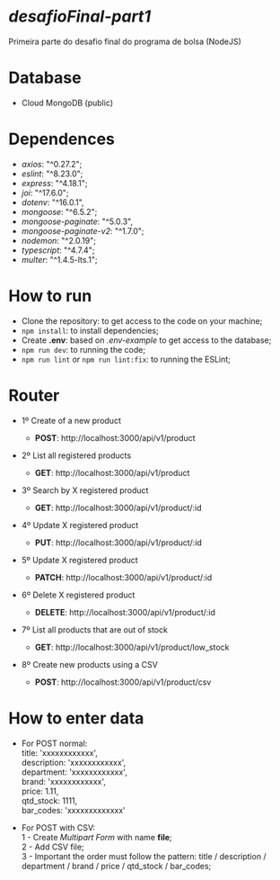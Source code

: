 # *_desafioFinal-part1_*
Primeira parte do desafio final do programa de bolsa (NodeJS)

# Database
- Cloud MongoDB (public)

# Dependences
 - _axios_: "^0.27.2";
 - _eslint_: "^8.23.0";
 - _express_: "^4.18.1";
 - _joi_: "^17.6.0";
 - _dotenv_: "^16.0.1",
 - _mongoose_: "^6.5.2";
 - _mongoose-paginate_: "^5.0.3",
 - _mongoose-paginate-v2_: "^1.7.0";
 - _nodemon_: "^2.0.19";
 - _typescript_: "^4.7.4";
 - _multer_: "^1.4.5-lts.1";
 
# How to run
 - Clone the repository: to get access to the code on your machine;
 - `npm install`: to install dependencies;
 - Create **.env**: based on _.env-example_ to get access to the database;
 - `npm run dev`: to running the code;
 - `npm run lint` or `npm run lint:fix`: to running the ESLint;
 
# Router
- 1º Create of a new product
  - **POST**: http://localhost:3000/api/v1/product
  
- 2º List all registered products
  - **GET**: http://localhost:3000/api/v1/product
  
- 3º Search by X registered product
  - **GET**: http://localhost:3000/api/v1/product/:id
  
- 4º Update X registered product
  - **PUT**: http://localhost:3000/api/v1/product/:id
  
- 5º Update X registered product
  - **PATCH**: http://localhost:3000/api/v1/product/:id
  
- 6º Delete X registered product
  - **DELETE**: http://localhost:3000/api/v1/product/:id
  
- 7º List all products that are out of stock
  - **GET**: http://localhost:3000/api/v1/product/low_stock
  
- 8º Create new products using a CSV
  - **POST**: http://localhost:3000/api/v1/product/csv

# How to enter data
- For POST normal:
      <br>title: 'xxxxxxxxxxxx',
      <br>description: 'xxxxxxxxxxxx',
      <br>department: 'xxxxxxxxxxxx',
      <br>brand: 'xxxxxxxxxxxx',
      <br>price: 1.11,
      <br>qtd_stock: 1111,
      <br>bar_codes: 'xxxxxxxxxxxxx'
      
- For POST with CSV:
      <br>1 - Create _Multipart Form_ with name **file**;
      <br>2 - Add CSV file;
      <br>3 - Important the order must follow the pattern: title / description / department / brand / price / qtd_stock / bar_codes;
